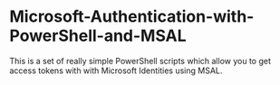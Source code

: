# Microsoft-Authentication-with-PowerShell-and-MSAL
This is a set of really simple PowerShell scripts which allow you to get access tokens with with Microsoft Identities using MSAL.
